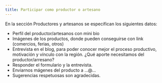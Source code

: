 ```yaml
---
title: Participar como productor o artesano
---
```


En la sección Productores y artesanos se especifican los siguientes datos:
+ Perfil del productor/artesanos con mini bio
+ Imágenes de los productos, donde pueden conseguirse con link (comercios, ferias, otros)
+ Entrevista en el blog, para poder conocer mejor el proceso productivo, motivación y vínculo con la región.
¿Qué aporte necesitamos del productor/arresano?
+ Responder el formulario y la entrevista.
+ Enviarnos mágenes del producto a ...@...
+ Sugerencias respetuosas son agradecidas.
